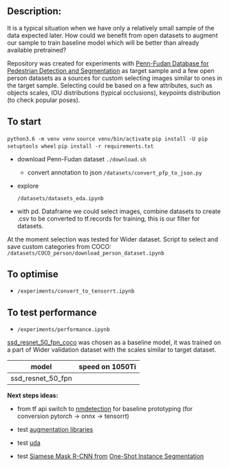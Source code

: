   

## Description:

  

It is a typical situation when we have only a relatively small sample of the data expected later. How could we benefit from open datasets to augment our sample to train baseline model which will be better than already available pretrained?

  

Repository was created for experiments with [Penn-Fudan Database for Pedestrian Detection and Segmentation](https://www.cis.upenn.edu/~jshi/ped_html/) as target sample and a few open  person datasets as a sources for custom selecting images similar to ones in the target sample. 
Selecting could be based on a few attributes, such as objects scales, IOU distributions (typical occlusions), keypoints distribution (to check popular poses). 


  

## To start

`python3.6 -m venv venv`
`source venv/bin/activate`
`pip install -U pip setuptools wheel`
`pip install -r requirements.txt`

  

- download Penn-Fudan dataset
`./download.sh`
	- convert annotation to json
`/datasets/convert_pfp_to_json.py`

  

- explore

    `/datasets/datasets_eda.ipynb`

- with pd. Dataframe we could select  images, combine datasets to create .csv to be converted to tf.records for training, this is our filter for datasets. 

At the moment selection was tested for Wider dataset. Script to select and save custom categories from COCO:
`/datasets/COCO_person/download_person_dataset.ipynb`

## To optimise

  - `/experiments/convert_to_tensorrt.ipynb`

## To test performance

  - `/experiments/performance.ipynb`
  
[ssd_resnet_50_fpn_coco](http://download.tensorflow.org/models/object_detection/ssd_resnet50_v1_fpn_shared_box_predictor_640x640_coco14_sync_2018_07_03.tar.gz) was chosen as a baseline model, it was trained on a part of Wider validation dataset with the scales similar to target dataset.

|model| speed on 1050Ti |
|--|--|
| ssd_resnet_50_fpn |  |



**Next steps ideas:**

- from tf api switch to [nmdetection](https://github.com/open-mmlab/mmdetection) for baseline prototyping (for conversion pytorch -> onnx -> tensorrt)

- test [augmentation libraries](https://github.com/albumentations-team/albumentations)

- test [uda](https://github.com/vfdev-5/UDA-pytorch)

- test [Siamese Mask R-CNN from](https://github.com/bethgelab/siamese-mask-rcnn) [One-Shot Instance Segmentation](https://arxiv.org/abs/1811.11507)
